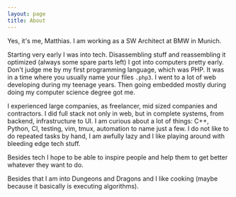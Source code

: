 ```yaml
---
layout: page
title: About
---
```


Yes, it's me, Matthias. I am working as a SW Architect at BMW in Munich.

Starting very early I was into tech. Disassembling stuff and reassembling it optimized (always some spare parts left) I got into computers pretty early. Don't judge me by my first programming language, which was PHP. It was in a time where you usually name your files `.php3`. I went to a lot of web developing during my teenage years. Then going embedded mostly during doing my computer science degree got me.

I experienced large companies, as freelancer, mid sized companies and contractors. I did full stack not only in web, but in complete systems, from backend, infrastructure to UI. 
I am curious about a lot of things: C++, Python, CI, testing, vim, tmux, automation to name just a few.
I do not like to do repeated tasks by hand, I am awfully lazy and I like playing around with bleeding edge tech stuff.

Besides tech I hope to be able to inspire people and help them to get better whatever they want to do. 

Besides that I am into Dungeons and Dragons and I like cooking (maybe because it basically is executing algorithms). 
